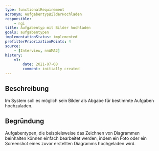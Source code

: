 ```yaml
---
type: functionalRequirement
acronym: AufgabentypBilderHochladen
responsible: 
    - ngi
title: Aufgabentyp mit Bilder hochladen
goals: aufgabentypen
implementationStatus: implemented
prefilterPriorizationPoints: 4
source:
    - [Interview, nnWMA2]
history:
    v1:
        date: 2021-07-08
        comment: initially created
---
```

## Beschreibung
Im System soll es möglich sein Bilder als Abgabe für bestimmte Aufgaben hochzuladen.

## Begründung
Aufgabentypen, die beispielsweise das Zeichnen von Diagrammen beinhalten können einfach bearbeitet werden, indem ein Foto oder ein Screenshot eines zuvor erstellten Diagramms hochgeladen wird.

